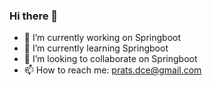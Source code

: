 ### Hi there 👋


- 🔭 I’m currently working on Springboot
- 🌱 I’m currently learning Springboot
- 👯 I’m looking to collaborate on Springboot
- 📫 How to reach me: prats.dce@gmail.com


